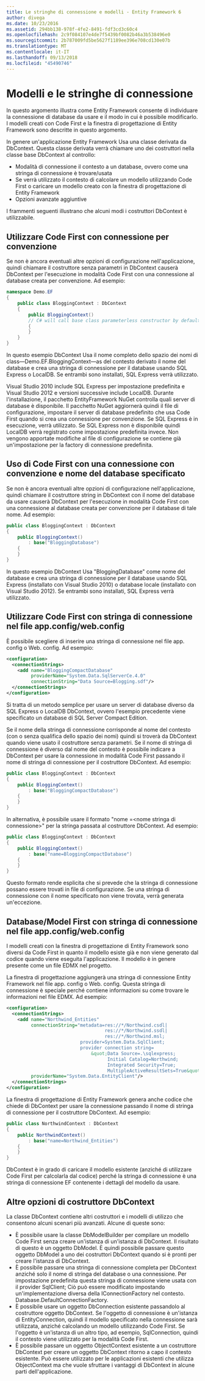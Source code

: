 ```yaml
---
title: Le stringhe di connessione e modelli - Entity Framework 6
author: divega
ms.date: 10/23/2016
ms.assetid: 294bb138-978f-4fe2-8491-fdf3cd3c60c4
ms.openlocfilehash: 2c9f084107e4de7f5439bf0082b46a3b538496e0
ms.sourcegitcommit: 2b787009fd5be5627f1189ee396e708cd130e07b
ms.translationtype: MT
ms.contentlocale: it-IT
ms.lasthandoff: 09/13/2018
ms.locfileid: "45490746"
---
```

# <a name="connection-strings-and-models"></a>Modelli e le stringhe di connessione
In questo argomento illustra come Entity Framework consente di individuare la connessione di database da usare e il modo in cui è possibile modificarlo. I modelli creati con Code First e la finestra di progettazione di Entity Framework sono descritte in questo argomento.  

In genere un'applicazione Entity Framework Usa una classe derivata da DbContext. Questa classe derivata verrà chiamare uno dei costruttori nella classe base DbContext al controllo:  

- Modalità di connessione il contesto a un database, ovvero come una stringa di connessione è trovare/usata  
- Se verrà utilizzato il contesto di calcolare un modello utilizzando Code First o caricare un modello creato con la finestra di progettazione di Entity Framework  
- Opzioni avanzate aggiuntive  

I frammenti seguenti illustrano che alcuni modi i costruttori DbContext è utilizzabile.  

## <a name="use-code-first-with-connection-by-convention"></a>Utilizzare Code First con connessione per convenzione  

Se non è ancora eventuali altre opzioni di configurazione nell'applicazione, quindi chiamare il costruttore senza parametri in DbContext causerà DbContext per l'esecuzione in modalità Code First con una connessione al database creata per convenzione. Ad esempio:  

``` csharp  
namespace Demo.EF
{
    public class BloggingContext : DbContext
    {
        public BloggingContext()
        // C# will call base class parameterless constructor by default
        {
        }
    }
}
```  

In questo esempio DbContext Usa il nome completo dello spazio dei nomi di class—Demo.EF.BloggingContext—as del contesto derivato il nome del database e crea una stringa di connessione per il database usando SQL Express o LocalDB. Se entrambi sono installati, SQL Express verrà utilizzato.  

Visual Studio 2010 include SQL Express per impostazione predefinita e Visual Studio 2012 e versioni successive include LocalDB. Durante l'installazione, il pacchetto EntityFramework NuGet controlla quali server di database è disponibile. Il pacchetto NuGet aggiornerà quindi il file di configurazione, impostare il server di database predefinito che usa Code First quando si crea una connessione per convenzione. Se SQL Express è in esecuzione, verrà utilizzato. Se SQL Express non è disponibile quindi LocalDB verrà registrato come impostazione predefinita invece. Non vengono apportate modifiche al file di configurazione se contiene già un'impostazione per la factory di connessione predefinita.  

## <a name="use-code-first-with-connection-by-convention-and-specified-database-name"></a>Uso di Code First con una connessione con convenzione e nome del database specificato  

Se non è ancora eventuali altre opzioni di configurazione nell'applicazione, quindi chiamare il costruttore string in DbContext con il nome del database da usare causerà DbContext per l'esecuzione in modalità Code First con una connessione al database creata per convenzione per il database di tale nome. Ad esempio:  

``` csharp  
public class BloggingContext : DbContext
{
    public BloggingContext()
        : base("BloggingDatabase")
    {
    }
}
```  

In questo esempio DbContext Usa "BloggingDatabase" come nome del database e crea una stringa di connessione per il database usando SQL Express (installato con Visual Studio 2010) o database locale (installato con Visual Studio 2012). Se entrambi sono installati, SQL Express verrà utilizzato.  

## <a name="use-code-first-with-connection-string-in-appconfigwebconfig-file"></a>Utilizzare Code First con stringa di connessione nel file app.config/web.config  

È possibile scegliere di inserire una stringa di connessione nel file app. config o Web. config. Ad esempio:  

``` xml  
<configuration>
  <connectionStrings>
    <add name="BloggingCompactDatabase"
         providerName="System.Data.SqlServerCe.4.0"
         connectionString="Data Source=Blogging.sdf"/>
  </connectionStrings>
</configuration>
```  

Si tratta di un metodo semplice per usare un server di database diverso da SQL Express o LocalDB DbContext, ovvero l'esempio precedente viene specificato un database di SQL Server Compact Edition.  

Se il nome della stringa di connessione corrisponde al nome del contesto (con o senza qualifica dello spazio dei nomi) quindi si troverà da DbContext quando viene usato il costruttore senza parametri. Se il nome di stringa di connessione è diverso dal nome del contesto è possibile indicare a DbContext per usare la connessione in modalità Code First passando il nome di stringa di connessione per il costruttore DbContext. Ad esempio:  

``` csharp  
public class BloggingContext : DbContext
{
    public BloggingContext()
        : base("BloggingCompactDatabase")
    {
    }
}
```  

In alternativa, è possibile usare il formato "nome =\<nome stringa di connessione\>" per la stringa passata al costruttore DbContext. Ad esempio:  

``` csharp  
public class BloggingContext : DbContext
{
    public BloggingContext()
        : base("name=BloggingCompactDatabase")
    {
    }
}
```  

Questo formato rende esplicita che si prevede che la stringa di connessione possano essere trovati in file di configurazione. Se una stringa di connessione con il nome specificato non viene trovata, verrà generata un'eccezione.  

## <a name="databasemodel-first-with-connection-string-in-appconfigwebconfig-file"></a>Database/Model First con stringa di connessione nel file app.config/web.config  

I modelli creati con la finestra di progettazione di Entity Framework sono diversi da Code First in quanto il modello esiste già e non viene generato dal codice quando viene eseguita l'applicazione. Il modello è in genere presente come un file EDMX nel progetto.  

La finestra di progettazione aggiungerà una stringa di connessione Entity Framework nel file app. config o Web. config. Questa stringa di connessione è speciale perché contiene informazioni su come trovare le informazioni nel file EDMX. Ad esempio:  

``` xml  
<configuration>  
  <connectionStrings>  
    <add name="Northwind_Entities"  
         connectionString="metadata=res://*/Northwind.csdl|  
                                    res://*/Northwind.ssdl|  
                                    res://*/Northwind.msl;  
                           provider=System.Data.SqlClient;  
                           provider connection string=  
                               &quot;Data Source=.\sqlexpress;  
                                     Initial Catalog=Northwind;  
                                     Integrated Security=True;  
                                     MultipleActiveResultSets=True&quot;"  
         providerName="System.Data.EntityClient"/>  
  </connectionStrings>  
</configuration>
```  

La finestra di progettazione di Entity Framework genera anche codice che chiede di DbContext per usare la connessione passando il nome di stringa di connessione per il costruttore DbContext. Ad esempio:  

``` csharp  
public class NorthwindContext : DbContext
{
    public NorthwindContext()
        : base("name=Northwind_Entities")
    {
    }
}
```  

DbContext è in grado di caricare il modello esistente (anziché di utilizzare Code First per calcolarla dal codice) perché la stringa di connessione è una stringa di connessione EF contenente i dettagli del modello da usare.  

## <a name="other-dbcontext-constructor-options"></a>Altre opzioni di costruttore DbContext  

La classe DbContext contiene altri costruttori e i modelli di utilizzo che consentono alcuni scenari più avanzati. Alcune di queste sono:  

- È possibile usare la classe DbModelBuilder per compilare un modello Code First senza creare un'istanza di un'istanza di DbContext. Il risultato di questo è un oggetto DbModel. È quindi possibile passare questo oggetto DbModel a uno dei costruttori DbContext quando si è pronti per creare l'istanza di DbContext.  
- È possibile passare una stringa di connessione completa per DbContext anziché solo il nome di stringa del database o una connessione. Per impostazione predefinita questa stringa di connessione viene usata con il provider SqlClient; Ciò può essere modificato impostando un'implementazione diversa della IConnectionFactory nel contesto. Database.DefaultConnectionFactory.  
- È possibile usare un oggetto DbConnection esistente passandolo al costruttore oggetto DbContext. Se l'oggetto di connessione è un'istanza di EntityConnection, quindi il modello specificato nella connessione sarà utilizzata, anziché calcolando un modello utilizzando Code First. Se l'oggetto è un'istanza di un altro tipo, ad esempio, SqlConnection, quindi il contesto viene utilizzato per la modalità Code First.  
- È possibile passare un oggetto ObjectContext esistente a un costruttore DbContext per creare un oggetto DbContext ritorno a capo il contesto esistente. Può essere utilizzato per le applicazioni esistenti che utilizza ObjectContext ma che vuole sfruttare i vantaggi di DbContext in alcune parti dell'applicazione.  

